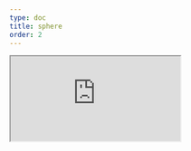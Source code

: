 ```yaml
---
type: doc
title: sphere
order: 2
---
```


<iframe class="editor" src="https://grimoiregl.github.io/grimoire.gl-example#sphere"></iframe>
